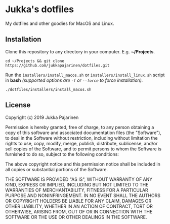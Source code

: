 # Jukka's dotfiles

My dotfiles and other goodies for MacOS and Linux.

## Installation

Clone this repository to any directory in your computer.  E.g. **~/Projects**.
```
cd ~/Projects && git clone https://github.com/jukkapajarinen/dotfiles.git
```

Run the `installers/install_macos.sh` or `installers/install_linux.sh` script in **bash** *(supported options are `-f` or `--force` to force installation).*
```
./dotfiles/installers/install_macos.sh
```

## License

Copyright (c) 2019 Jukka Pajarinen

Permission is hereby granted, free of charge, to any person obtaining a copy of this software and associated documentation files (the "Software"), to deal in the Software without restriction, including without limitation the rights to use, copy, modify, merge, publish, distribute, sublicense, and/or sell copies of the Software, and to permit persons to whom the Software is furnished to do so, subject to the following conditions:

The above copyright notice and this permission notice shall be included in all copies or substantial portions of the Software.

THE SOFTWARE IS PROVIDED "AS IS", WITHOUT WARRANTY OF ANY KIND, EXPRESS OR IMPLIED, INCLUDING BUT NOT LIMITED TO THE WARRANTIES OF MERCHANTABILITY, FITNESS FOR A PARTICULAR PURPOSE AND NONINFRINGEMENT. IN NO EVENT SHALL THE AUTHORS OR COPYRIGHT HOLDERS BE LIABLE FOR ANY CLAIM, DAMAGES OR OTHER LIABILITY, WHETHER IN AN ACTION OF CONTRACT, TORT OR OTHERWISE, ARISING FROM, OUT OF OR IN CONNECTION WITH THE SOFTWARE OR THE USE OR OTHER DEALINGS IN THE SOFTWARE.
